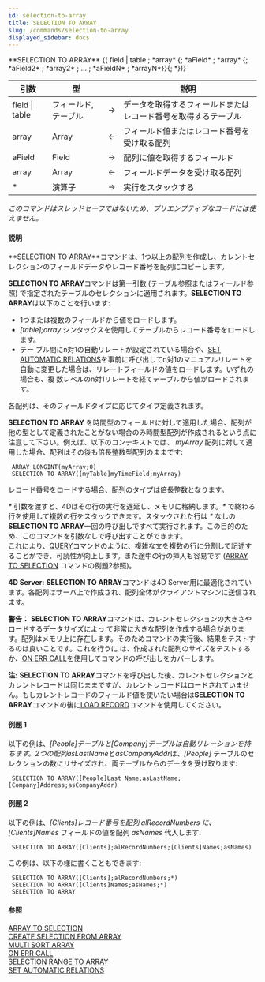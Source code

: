 ```yaml
---
id: selection-to-array
title: SELECTION TO ARRAY
slug: /commands/selection-to-array
displayed_sidebar: docs
---
```


<!--REF #_command_.SELECTION TO ARRAY.Syntax-->**SELECTION TO ARRAY** {( field | table ; *array* {; *aField* ; *array* {; *aField2* ; *array2* ; ... ; *aFieldN* ; *arrayN*}}{; *})}<!-- END REF-->
<!--REF #_command_.SELECTION TO ARRAY.Params-->
| 引数 | 型 |  | 説明 |
| --- | --- | --- | --- |
| field &#124; table | フィールド, テーブル | &#8594;  | データを取得するフィールドまたは レコード番号を取得するテーブル |
| array | Array | &#8592; | フィールド値またはレコード番号を受け取る配列 |
| aField | Field | &#8594;  | 配列に値を取得するフィールド |
| array | Array | &#8592; | フィールドデータを受け取る配列 |
| * | 演算子 | &#8594;  | 実行をスタックする |

<!-- END REF-->

*このコマンドはスレッドセーフではないため、プリエンプティブなコードには使えません。*


#### 説明 

<!--REF #_command_.SELECTION TO ARRAY.Summary-->**SELECTION TO ARRAY**コマンドは、1つ以上の配列を作成し、カレントセレクションのフィールドデータやレコード番号を配列にコピーします。<!-- END REF-->

**SELECTION TO ARRAY**コマンドは第一引数 (テーブル参照またはフィールド参照) で指定されたテーブルのセレクションに適用されます。**SELECTION TO ARRAY**は以下のことを行います:

* 1つまたは複数のフィールドから値をロードします。
* *\[table\];array* シンタックスを使用してテーブルからレコード番号をロードします。
* テー ブル間にn対1の自動リレートが設定されている場合や、[SET AUTOMATIC RELATIONS](set-automatic-relations.md)を事前に呼び出してn対1のマニュアルリレートを自動に変更した場合は、リレートフィールドの値をロードします。いずれの場合も、複 数レベルのn対1リレートを経てテーブルから値がロードされます。

各配列は、そのフィールドタイプに応じてタイプ定義されます。

**SELECTION TO ARRAY** を時間型のフィールドに対して適用した場合、配列が他の型として定義されたことがない場合のみ時間型配列が作成されるという点に注意して下さい。例えば、以下のコンテキストでは、 *myArray* 配列に対して適用した場合、配列はその後も倍長整数型配列のままです:

```4d
 ARRAY LONGINT(myArray;0)
 SELECTION TO ARRAY([myTable]myTimeField;myArray)
```

レコード番号をロードする場合、配列のタイプは倍長整数となります。

*\** 引数を渡すと、4Dはその行の実行を遅延し、メモリに格納します。*\** で終わる行を使用して複数の行をスタックできます。スタックされた行は *\** なしの**SELECTION TO ARRAY**一回の呼び出しですべて実行されます。この目的のため、このコマンドを引数なしで呼び出すことができます。  
これにより、[QUERY](query.md)コマンドのように、複雑な文を複数の行に分割して記述することができ、可読性が向上します。また途中の行の挿入も容易です ([ARRAY TO SELECTION](array-to-selection.md) コマンドの例題2参照)。 

**4D Server:** **SELECTION TO ARRAY**コマンドは4D Server用に最適化されています。各配列はサーバ上で作成され、配列全体がクライアントマシンに送信されます。

**警告：** **SELECTION TO ARRAY**コマンドは、カレントセレクションの大きさやロードするデータサイズによっ て非常に大きな配列を作成する場合があります。配列はメモリ上に存在します。そのためコマンドの実行後、結果をテストするのは良いことです。これを行うに は、作成された配列のサイズをテストするか、[ON ERR CALL](on-err-call.md)を使用してコマンドの呼び出しをカバーします。

**注:** **SELECTION TO ARRAY**コマンドを呼び出した後、カレントセレクションとカレントレコードは同じままですが、カレントレコードはロードされていません。もしカレントレコードのフィールド値を使いたい場合は**SELECTION TO ARRAY**コマンドの後に[LOAD RECORD](load-record.md)コマンドを使用してください。

#### 例題 1 

以下の例は、*\[People\]*テーブルと*\[Company\]*テーブルは自動リレーションを持ちます。2つの配列*asLastName*と*asCompanyAddr*は、*\[People\]* テーブルのセレクションの数にリサイズされ、両テーブルからのデータを受け取ります:

```4d
 SELECTION TO ARRAY([People]Last Name;asLastName;[Company]Address;asCompanyAddr)
```

#### 例題 2 

 以下の例は、*\[Clients\]*レコード番号を配列 *alRecordNumbers* に、*\[Clients\]Names* フィールドの値を配列 *asNames* 代入します:

```4d
 SELECTION TO ARRAY([Clients];alRecordNumbers;[Clients]Names;asNames)
```

この例は、以下の様に書くこともできます:

```4d
 SELECTION TO ARRAY([Clients];alRecordNumbers;*)
 SELECTION TO ARRAY([Clients]Names;asNames;*)
 SELECTION TO ARRAY
```

#### 参照 

[ARRAY TO SELECTION](array-to-selection.md)  
[CREATE SELECTION FROM ARRAY](create-selection-from-array.md)  
[MULTI SORT ARRAY](multi-sort-array.md)  
[ON ERR CALL](on-err-call.md)  
[SELECTION RANGE TO ARRAY](selection-range-to-array.md)  
[SET AUTOMATIC RELATIONS](set-automatic-relations.md)  